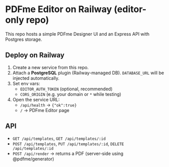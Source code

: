 # PDFme Editor on Railway (editor-only repo)

This repo hosts a simple PDFme Designer UI and an Express API with Postgres storage.

## Deploy on Railway
1. Create a new service from this repo.
2. Attach a **PostgreSQL** plugin (Railway-managed DB). `DATABASE_URL` will be injected automatically.
3. Set env vars:
   - `EDITOR_AUTH_TOKEN` (optional, recommended)
   - `CORS_ORIGIN` (e.g. your domain or `*` while testing)
4. Open the service URL:
   - `/api/health` → `{"ok":true}`
   - `/` → PDFme Editor page

## API
- `GET /api/templates`, `GET /api/templates/:id`
- `POST /api/templates`, `PUT /api/templates/:id`, `DELETE /api/templates/:id`
- `POST /api/render` → returns a PDF (server-side using @pdfme/generator)
